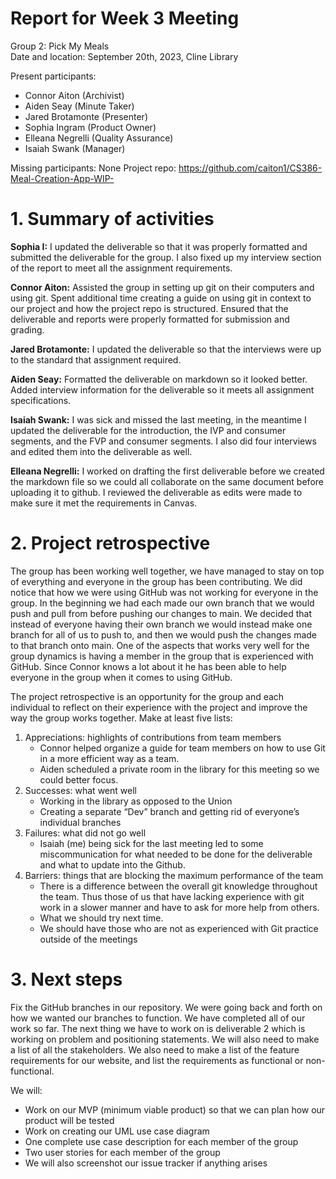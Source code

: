 # Report for Week 3 Meeting
Group 2: Pick My Meals  
Date and location: September 20th, 2023, Cline Library 

Present participants:   
* Connor Aiton (Archivist)
* Aiden Seay (Minute Taker)
* Jared Brotamonte (Presenter)
* Sophia Ingram (Product Owner)
* Elleana Negrelli (Quality Assurance)
* Isaiah Swank (Manager)

Missing participants:  None
Project repo: https://github.com/caiton1/CS386-Meal-Creation-App-WIP-
# 1. Summary of activities
**Sophia I:** I updated the deliverable so that it was properly formatted and submitted the deliverable for the group. I also fixed up my interview section of the report to meet all the assignment requirements.  

**Connor Aiton:** Assisted the group in setting up git on their computers and using git. Spent additional time creating a guide on using git in context to our project and how the project repo is structured. Ensured that the deliverable and reports were properly formatted for submission and grading.  

**Jared Brotamonte:** I updated the deliverable so that the interviews were up to the standard that assignment required.  

**Aiden Seay:** Formatted the deliverable on markdown so it looked better. Added interview information for the deliverable so it meets all assignment specifications.   

**Isaiah Swank:** I was sick and missed the last meeting, in the meantime I updated the deliverable for the introduction, the IVP and consumer segments, and the FVP and consumer segments. I also did four interviews and edited them into the deliverable as well.  

**Elleana Negrelli:** I worked on drafting the first deliverable before we created the markdown file so we could all collaborate on the same document before uploading it to github. I reviewed the deliverable as edits were made to make sure it met the requirements in Canvas.  

# 2. Project retrospective
The group has been working well together, we have managed to stay on top of everything and everyone in the group has been contributing. We did notice that how we were using GitHub was not working for everyone in the group. In the beginning we had each made our own branch that we would push and pull from before pushing our changes to main. We decided that instead of everyone having their own branch we would instead make one branch for all of us to push to, and then we would push the changes made to that branch onto main. One of the aspects that works very well for the group dynamics is having a member in the group that is experienced with GitHub. Since Connor knows a lot about it he has been able to help everyone in the group when it comes to using GitHub.  


The project retrospective is an opportunity for the group and each individual to reflect on their experience with the project and improve the way the group works together. Make at least five lists:
1. Appreciations: highlights of contributions from team members
    * Connor helped organize a guide for team members on how to use Git in a more efficient way as a team.
    * Aiden scheduled a private room in the library for this meeting so we could better focus.
1. Successes: what went well
    * Working in the library as opposed to the Union
    * Creating a separate “Dev” branch and getting rid of everyone’s individual branches
1. Failures: what did not go well
    * Isaiah (me) being sick for the last meeting led to some miscommunication for what needed to be done for the deliverable and what to update into the Github.
1. Barriers: things that are blocking the maximum performance of the team
    * There is a difference between the overall git knowledge throughout the team. Thus those of us that have lacking experience with git work in a slower manner and have to ask for more help from others.
    * What we should try next time.
    * We should have those who are not as experienced with Git practice outside of the meetings
# 3. Next steps
Fix the GitHub branches in our repository. We were going back and forth on how we wanted our branches to function. We have completed all of our work so far. The next thing we have to work on is deliverable 2 which is working on problem and positioning statements. We will also need to make a list of all the stakeholders. We also need to make a list of the feature requirements for our website, and list the requirements as functional or non-functional.  

We will:    

* Work on our MVP (minimum viable product) so that we can plan how our product will be tested
* Work on creating our UML use case diagram
* One complete use case description for each member of the group
* Two user stories for each member of the group
* We will also screenshot our issue tracker if anything arises




